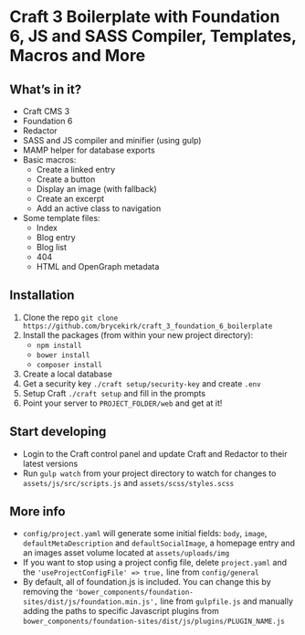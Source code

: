 
# Craft 3 Boilerplate with Foundation 6, JS and SASS Compiler, Templates, Macros and More

## What’s in it?

* Craft CMS 3
* Foundation 6
* Redactor
* SASS and JS compiler and minifier (using gulp)
* MAMP helper for database exports
* Basic macros:
	* Create a linked entry
	* Create a button
	* Display an image (with fallback)
	* Create an excerpt
	* Add an active class to navigation
* Some template files:
	* Index
	* Blog entry
	* Blog list  
	* 404 
	* HTML and OpenGraph metadata

## Installation
1. Clone the repo `git clone https://github.com/brycekirk/craft_3_foundation_6_boilerplate `
2. Install the packages (from within your new project directory):
	* `npm install`
	* `bower install`
	* `composer install`
3. Create a local database
4.  Get a security key `./craft setup/security-key` and create `.env`
5. Setup Craft `./craft setup` and fill in the prompts
6. Point your server to `PROJECT_FOLDER/web` and get at it!

## Start developing

* Login to the Craft control panel and update Craft and Redactor to their latest versions
* Run `gulp watch` from your project directory to watch for changes to `assets/js/src/scripts.js` and `assets/scss/styles.scss`


##  More info
* `config/project.yaml` will generate some initial fields: `body`, `image`, `defaultMetaDescription` and `defaultSocialImage`, a homepage entry and an images asset volume located at `assets/uploads/img`
* If you want to stop using a project config file, delete `project.yaml` and the `'useProjectConfigFile' => true,` line from `config/general`
* By default, all of foundation.js is included. You can change this by removing the `'bower_components/foundation-sites/dist/js/foundation.min.js',` line from `gulpfile.js` and manually adding the paths to specific Javascript plugins from `bower_components/foundation-sites/dist/js/plugins/PLUGIN_NAME.js`
